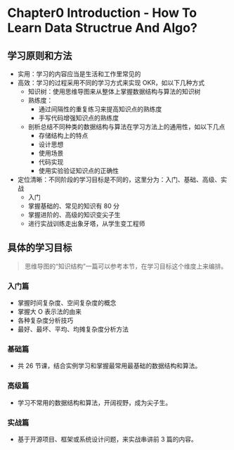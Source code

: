 # Chapter0 Introduction - How To Learn Data Structrue And Algo?
## 学习原则和方法

* 实用：学习的内容应当是生活和工作里常见的
* 高效：学习的过程采用不同的学习方式来实现 OKR，如以下几种方式
  * 知识树：使用思维导图来从整体上掌握数据结构与算法的知识树
  * 熟练度：
    * 通过间隔性的重复练习来提高知识点的熟练度
    * 手写代码增强知识点的熟练度
  * 剖析总结不同种类的数据结构与算法在学习方法上的通用性，如以下几点
    * 存储结构上的特点
    * 设计思想
    * 使用场景
    * 代码实现
    * 使用实验验证知识点的正确性
* 定位清晰：不同阶段的学习目标是不同的，这里分为：入门、基础、高级、实战
  * 入门
  * 掌握基础的、常见的知识有 80 分
  * 掌握进阶的、高级的知识变尖子生
  * 进行实战训练走出象牙塔，从学生变工程师

## 具体的学习目标

> 思维导图的“知识结构”一篇可以参考本节，在学习目标这个维度上来编排。

### 入门篇

* 掌握时间复杂度、空间复杂度的概念
* 掌握大 O 表示法的由来
* 各种复杂度分析技巧 
* 最好、最坏、平均、均摊复杂度分析方法

### 基础篇

* 共 26 节课，结合实例学习和掌握最常用最基础的数据结构和算法。

### 高级篇

* 学习不常用的数据结构和算法，开阔视野，成为尖子生。

### 实战篇

* 基于开源项目、框架或系统设计问题，来实战串讲前 3 篇的内容。
